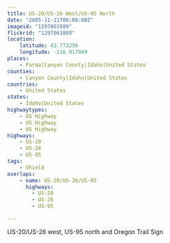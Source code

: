 ```yaml
---
title: US-20/US-26 West/US-95 North
date: "2005-11-11T00:00:00Z"
imageid: "1297061889"
flickrid: "1297061889"
location:
    latitude: 43.773256
    longitude: -116.917049
places:
    - Parma|Canyon County|Idaho|United States
counties:
    - Canyon County|Idaho|United States
countries:
    - United States
states:
    - Idaho|United States
highwaytypes:
    - US Highway
    - US Highway
    - US Highway
highways:
    - US-20
    - US-26
    - US-95
tags:
    - Shield
overlaps:
    - name: US-20/US-26/US-95
      highways:
        - US-20
        - US-26
        - US-95

---
```

US-20/US-26 west, US-95 north and Oregon Trail Sign